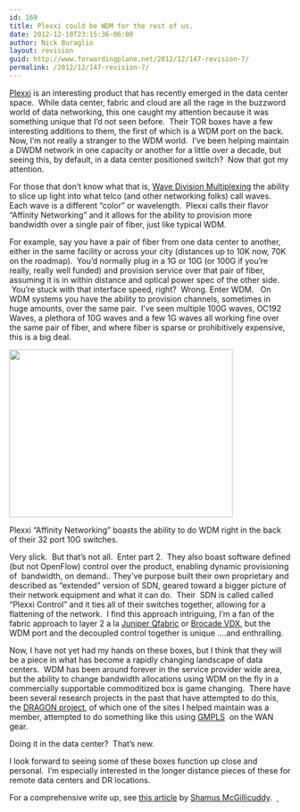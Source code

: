 ```yaml
---
id: 169
title: Plexxi could be WDM for the rest of us.
date: 2012-12-10T23:15:36-06:00
author: Nick Buraglio
layout: revision
guid: http://www.forwardingplane.net/2012/12/147-revision-7/
permalink: /2012/12/147-revision-7/
---
```

[Plexxi](http://www.plexxi.com) is an interesting product that has recently emerged in the data center space.  While data center, fabric and cloud are all the rage in the buzzword world of data networking, this one caught my attention because it was something unique that I&#8217;d not seen before.  Their TOR boxes have a few interesting additions to them, the first of which is a WDM port on the back. Now, I&#8217;m not really a stranger to the WDM world.  I&#8217;ve been helping maintain a DWDM network in one capacity or another for a little over a decade, but seeing this, by default, in a data center positioned switch?  Now that got my attention.

For those that don&#8217;t know what that is, [Wave Division Multiplexing](http://en.wikipedia.org/wiki/Wavelength-division_multiplexing) the ability to slice up light into what telco (and other networking folks) call waves. Each wave is a different &#8220;color&#8221; or wavelength.  Plexxi calls their flavor &#8220;Affinity Networking&#8221; and it allows for the ability to provision more bandwidth over a single pair of fiber, just like typical WDM.

For example, say you have a pair of fiber from one data center to another, either in the same facility or across your city (distances up to 10K now, 70K on the roadmap).  You&#8217;d normally plug in a 1G or 10G (or 100G if you&#8217;re really, really well funded) and provision service over that pair of fiber, assuming it is in within distance and optical power spec of the other side.  You&#8217;re stuck with that interface speed, right?  Wrong. Enter WDM.   On WDM systems you have the ability to provision channels, sometimes in huge amounts, over the same pair.  I&#8217;ve seen multiple 100G waves, OC192 Waves, a plethora of 10G waves and a few 1G waves all working fine over the same pair of fiber, and where fiber is sparse or prohibitively expensive, this is a big deal.

[<img class="aligncenter size-full wp-image-163" title="prism4c" src="http://www.forwardingplane.net/wp-content/uploads/2012/12/prism4c.gif" alt="" width="400" height="300" srcset="http://www.forwardingplane.net/wp-content/uploads/2012/12/prism4c.gif 400w, http://www.forwardingplane.net/wp-content/uploads/2012/12/prism4c-300x225.gif 300w" sizes="(max-width: 400px) 100vw, 400px" />](http://www.forwardingplane.net/wp-content/uploads/2012/12/prism4c.gif)

Plexxi &#8220;Affinity Networking&#8221; boasts the ability to do WDM right in the back of their 32 port 10G switches.

Very slick.  But that&#8217;s not all.  Enter part 2.  They also boast software defined (but not OpenFlow) control over the product, enabling dynamic provisioning of  bandwidth, on demand.. They&#8217;ve purpose built their own proprietary and described as &#8220;extended&#8221; version of SDN, geared toward a bigger picture of their network equipment and what it can do.  Their  SDN is called called &#8220;Plexxi Control&#8221; and it ties all of their switches together, allowing for a flattening of the network.  I find this approach intriguing, I&#8217;m a fan of the fabric approach to layer 2 a la [Juniper Qfabric](http://www.juniper.net/us/en/products-services/switching/qfx-series/) or [Brocade VDX](http://www.forwardingplane.net/2012/12/brocade-vdx-first-impressions/), but the WDM port and the decoupled control together is unique &#8230;.and enthralling.

Now, I have not yet had my hands on these boxes, but I think that they will be a piece in what has become a rapidly changing landscape of data centers.  WDM has been around forever in the service provider wide area, but the ability to change bandwidth allocations using WDM on the fly in a commercially supportable commoditized box is game changing.  There have been several research projects in the past that have attempted to do this, the [DRAGON project](http://dragon.maxgigapop.net/twiki/bin/view/DRAGON/WebHome), of which one of the sites I helped maintain was a member, attempted to do something like this using [GMPLS](http://en.wikipedia.org/wiki/Generalized_Multi-Protocol_Label_Switching)  on the WAN gear.

Doing it in the data center?  That&#8217;s new.

I look forward to seeing some of these boxes function up close and personal.  I&#8217;m especially interested in the longer distance pieces of these for remote data centers and DR locations.

For a comprehensive write up, see [this article](http://searchnetworking.techtarget.com/news/2240173858/Plexxi-SDN-includes-tiered-controller-data-center-based-WDM) by [Shamus McGillicuddy](http://searchnetworking.techtarget.com/contributor/Shamus-McGillicuddy).  [ ](http://searchnetworking.techtarget.com/news/2240173858/Plexxi-SDN-includes-tiered-controller-data-center-based-WDM)

###
